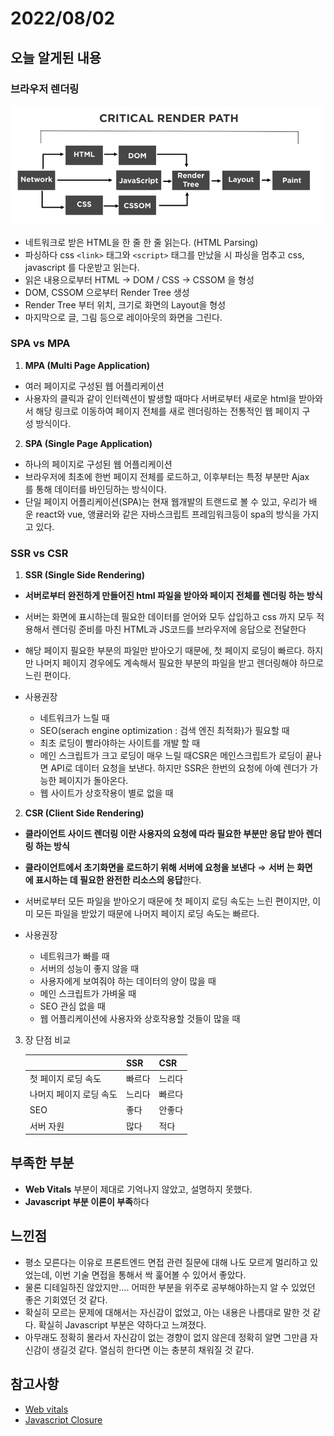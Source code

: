 # 2022/08/02

## 오늘 알게된 내용

### 브라우저 렌더링

<img src="./2022-08-02-images/Untitled.png" width="500">

- 네트워크로 받은 HTML을 한 줄 한 줄 읽는다. (HTML Parsing)
- 파싱하다 css `<link>` 태그와 `<script>` 태그를 만났을 시 파싱을 멈추고 css, javascript 를 다운받고 읽는다.
- 읽은 내용으로부터 HTML → DOM / CSS → CSSOM 을 형성
- DOM, CSSOM 으로부터 Render Tree 생성
- Render Tree 부터 위치, 크기로 화면의 Layout을 형성
- 마지막으로 글, 그림 등으로 레이아웃의 화면을 그린다.

### SPA vs MPA

1. **MPA (Multi Page Application)**

- 여러 페이지로 구성된 웹 어플리케이션
- 사용자의 클릭과 같이 인터렉션이 발생할 때마다 서버로부터 새로운 html을 받아와서 해당 링크로 이동하여 페이지 전체를 새로 렌더링하는 전통적인 웹 페이지 구성 방식이다.

2. **SPA (Single Page Application)**

- 하나의 페이지로 구성된 웹 어플리케이션
- 브라우저에 최초에 한번 페이지 전체를 로드하고, 이후부터는 특정 부분만 Ajax를 통해 데이터를 바인딩하는 방식이다.
- 단일 페이지 어플리케이션(SPA)는 현재 웹개발의 트랜드로 볼 수 있고, 우리가 배운 react와 vue, 앵귤러와 같은 자바스크립트 프레임워크등이 spa의 방식을 가지고 있다.

### SSR vs CSR

1. **SSR (Single Side Rendering)**

- **서버로부터 완전하게 만들어진 html 파일을 받아와 페이지 전체를 렌더링 하는 방식**
- 서버는 화면에 표시하는데 필요한 데이터를 얻어와 모두 삽입하고 css 까지 모두 적용해서 렌더링 준비를 마친 HTML과 JS코드를 브라우저에 응답으로 전달한다

- 해당 페이지 필요한 부분의 파일만 받아오기 때문에, 첫 페이지 로딩이 빠르다. 하지만 나머지 페이지 경우에도 계속해서 필요한 부분의 파일을 받고 렌더링해야 하므로 느린 편이다.
- 사용권장
  - 네트워크가 느릴 때
  - SEO(serach engine optimization : 검색 엔진 최적화)가 필요할 때
  - 최초 로딩이 빨라야하는 사이트를 개발 할 때
  - 메인 스크립트가 크고 로딩이 매우 느릴 때CSR은 메인스크립트가 로딩이 끝나면 API로 데이터 요청을 보낸다. 하지만 SSR은 한번의 요청에 아예 렌더가 가능한 페이지가 돌아온다.
  - 웹 사이트가 상호작용이 별로 없을 때

2. **CSR (Client Side Rendering)**

- **클라이언트 사이드 렌더링 이란 사용자의 요청에 따라 필요한 부분만 응답 받아 렌더링 하는 방식**
- **클라이언트에서 초기화면을 로드하기 위해 서버에 요청을 보낸다**
  ⇒ **서버 는 화면에 표시하는 데 필요한 완전한 리소스의 응답**한다.

- 서버로부터 모든 파일을 받아오기 때문에 첫 페이지 로딩 속도는 느린 편이지만, 이미 모든 파일을 받았기 때문에 나머지 페이지 로딩 속도는 빠르다.
- 사용권장
  - 네트워크가 빠를 때
  - 서버의 성능이 좋지 않을 때
  - 사용자에게 보여줘야 하는 데이터의 양이 많을 때
  - 메인 스크립트가 가벼울 때
  - SEO 관심 없을 때
  - 웹 어플리케이션에 사용자와 상호작용할 것들이 많을 때

3. 장 단점 비교

   |                         | SSR    | CSR    |
   | ----------------------- | ------ | ------ |
   | 첫 페이지 로딩 속도     | 빠르다 | 느리다 |
   | 나머지 페이지 로딩 속도 | 느리다 | 빠르다 |
   | SEO                     | 좋다   | 안좋다 |
   | 서버 자원               | 많다   | 적다   |

## 부족한 부분

- **Web Vitals** 부분이 제대로 기억나지 않았고, 설명하지 못했다.
- **Javascript 부분 이론이 부족**하다

## 느낀점

- 평소 모른다는 이유로 프론트엔드 면접 관련 질문에 대해 나도 모르게 멀리하고 있었는데, 이번 기술 면접을 통해서 싹 훑어볼 수 있어서 좋았다.
- 물론 디테일하진 않았지만…. 어떠한 부분을 위주로 공부해야하는지 알 수 있었던 좋은 기회였던 것 같다.
- 확실히 모르는 문제에 대해서는 자신감이 없었고, 아는 내용은 나름대로 말한 것 같다. 확실히 Javascript 부분은 약하다고 느껴졌다.
- 아무래도 정확히 몰라서 자신감이 없는 경향이 없지 않은데 정확히 알면 그만큼 자신감이 생길것 같다. 열심히 한다면 이는 충분히 채워질 것 같다.

## 참고사항

- [Web vitals](https://web.dev/i18n/ko/vitals/)
- [Javascript Closure](https://developer.mozilla.org/ko/docs/Web/JavaScript/Closures)
